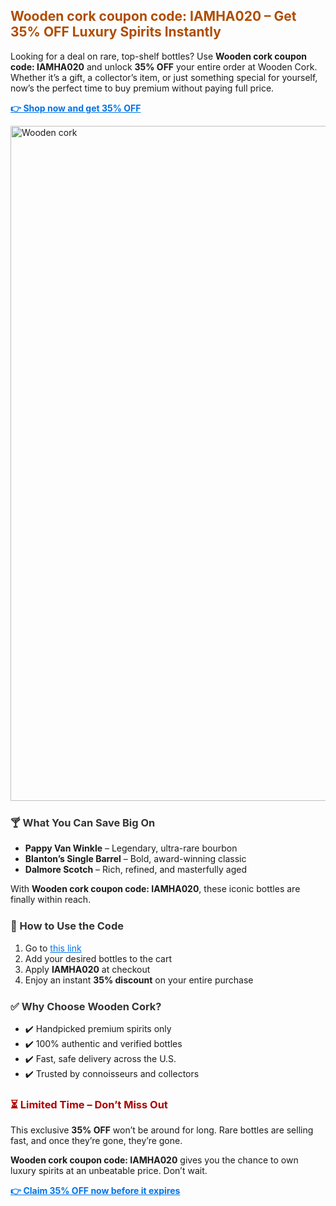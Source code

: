 <h2 style="color: #b04c00;">Wooden cork coupon code: IAMHA020 – Get 35% OFF Luxury Spirits Instantly</h2>
  <p>Looking for a deal on rare, top-shelf bottles? Use <strong>Wooden cork coupon code: IAMHA020</strong> and unlock <strong>35% OFF</strong> your entire order at Wooden Cork. Whether it’s a gift, a collector’s item, or just something special for yourself, now’s the perfect time to buy premium without paying full price.</p>
  <p><a href="https://shorturl.at/Uxpph" style="color: #0073e6; font-weight: bold;">👉 Shop now and get 35% OFF</a></p>
<img src="https://images.mirror-media.xyz/publication-images/qfdsfpim-4qEzGh_zR_cZ.jpeg?height=540&width=1080" alt="Wooden cork" width="1080">
  <h3 style="margin-top: 24px; color: #333;">🍸 What You Can Save Big On</h3>
  <ul>
    <li><strong>Pappy Van Winkle</strong> – Legendary, ultra-rare bourbon</li>
    <li><strong>Blanton’s Single Barrel</strong> – Bold, award-winning classic</li>
    <li><strong>Dalmore Scotch</strong> – Rich, refined, and masterfully aged</li>
  </ul>
  <p>With <strong>Wooden cork coupon code: IAMHA020</strong>, these iconic bottles are finally within reach.</p>

  <h3 style="margin-top: 24px; color: #333;">🚀 How to Use the Code</h3>
  <ol>
    <li>Go to <a href="https://shorturl.at/Uxpph" style="color: #0073e6;">this link</a></li>
    <li>Add your desired bottles to the cart</li>
    <li>Apply <strong>IAMHA020</strong> at checkout</li>
    <li>Enjoy an instant <strong>35% discount</strong> on your entire purchase</li>
  </ol>

  <h3 style="margin-top: 24px; color: #333;">✅ Why Choose Wooden Cork?</h3>
  <ul>
    <li>✔️ Handpicked premium spirits only</li>
    <li>✔️ 100% authentic and verified bottles</li>
    <li>✔️ Fast, safe delivery across the U.S.</li>
    <li>✔️ Trusted by connoisseurs and collectors</li>
  </ul>

  <h3 style="margin-top: 24px; color: #b00000;">⏳ Limited Time – Don’t Miss Out</h3>
  <p>This exclusive <strong>35% OFF</strong> won’t be around for long. Rare bottles are selling fast, and once they’re gone, they’re gone.</p>
  <p><strong>Wooden cork coupon code: IAMHA020</strong> gives you the chance to own luxury spirits at an unbeatable price. Don’t wait.</p>
  <p><a href="https://shorturl.at/Uxpph" style="color: #0073e6; font-weight: bold;">👉 Claim 35% OFF now before it expires</a></p>
</div>
